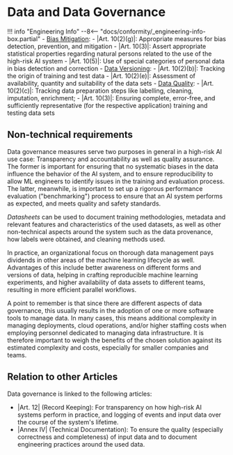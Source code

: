 # Data and Data Governance

!!! info "Engineering Info"
    --8<-- "docs/conformity/_engineering-info-box.partial"
    - [Bias Mitigation]:
        - |Art. 10(2)(g)|: Appropriate measures for bias detection, prevention, and mitigation
        - |Art. 10(3)|: Assert appropriate statistical properties regarding natural persons related to the use of the high-risk AI system
        - |Art. 10(5)|: Use of special categories of personal data in bias detection and correction
    - [Data Versioning]:
        - |Art. 10(2)(b)|: Tracking the origin of training and test data
        - |Art. 10(2)(e)|: Assessment of availability, quantity and suitability of the data sets
    - [Data Quality]:
        - |Art. 10(2)(c)|: Tracking data preparation steps like labelling, cleaning, imputation, enrichment;
        - |Art. 10(3)|: Ensuring complete, error-free, and sufficiently representative (for the respective application) training and testing data sets


## Non-technical requirements

Data governance measures serve two purposes in general in a high-risk AI use case: Transparency and accountability as well as quality assurance.
The former is important for ensuring that no systematic biases in the data influence the behavior of the AI system, and to ensure reproducibility to allow ML engineers to identify issues in the training and evaluation process.
The latter, meanwhile, is important to set up a rigorous performance evaluation ("benchmarking") process to ensure that an AI system performs as expected, and meets quality and safety standards.

_Datasheets_ can be used to document training methodologies, metadata and relevant features and characteristics of the used datasets,
as well as other non-technical aspects around the system such as the data provenance, how labels were obtained, and cleaning methods used.

In practice, an organizational focus on thorough data management pays dividends in other areas of the machine learning lifecycle as well.
Advantages of this include better awareness on different forms and versions of data, helping in crafting reproducible machine learning experiments, and higher availability of data assets to different teams, resulting in more efficient parallel workflows.

A point to remember is that since there are different aspects of data governance, this usually results in the adoption of one or more software tools to manage data.
In many cases, this means additional complexity in managing deployments, cloud operations, and/or higher staffing costs when employing personnel dedicated to managing data infrastructure.
It is therefore important to weigh the benefits of the chosen solution against its estimated complexity and costs, especially for smaller companies and teams.

## Relation to other Articles

Data governance is linked to the following articles:

- |Art. 12| (Record Keeping): For transparency on how high-risk AI systems perform in practice,
    and logging of events and input data over the course of the system's lifetime.
- |Annex IV| (Technical Documentation): To ensure the quality (especially correctness and completeness) of input data and to document engineering practices around the used data.

<!-- Reference Links -->
[Bias Mitigation]: ../engineering-practice/data-governance/bias-mitigation.md
[Data Versioning]: ../engineering-practice/data-governance/data-versioning.md
[Data Quality]: ../engineering-practice/data-governance/data-quality.md
